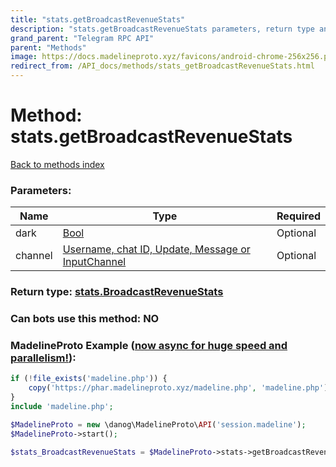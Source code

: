 ```yaml
---
title: "stats.getBroadcastRevenueStats"
description: "stats.getBroadcastRevenueStats parameters, return type and example"
grand_parent: "Telegram RPC API"
parent: "Methods"
image: https://docs.madelineproto.xyz/favicons/android-chrome-256x256.png
redirect_from: /API_docs/methods/stats_getBroadcastRevenueStats.html
---
```

# Method: stats.getBroadcastRevenueStats
[Back to methods index](index.html)



### Parameters:

| Name     |    Type       | Required |
|----------|---------------|----------|
|dark|[Bool](/API_docs/types/Bool.html) | Optional|
|channel|[Username, chat ID, Update, Message or InputChannel](/API_docs/types/InputChannel.html) | Optional|


### Return type: [stats.BroadcastRevenueStats](/API_docs/types/stats.BroadcastRevenueStats.html)

### Can bots use this method: **NO**


### MadelineProto Example ([now async for huge speed and parallelism!](https://docs.madelineproto.xyz/docs/ASYNC.html)):


```php
if (!file_exists('madeline.php')) {
    copy('https://phar.madelineproto.xyz/madeline.php', 'madeline.php');
}
include 'madeline.php';

$MadelineProto = new \danog\MadelineProto\API('session.madeline');
$MadelineProto->start();

$stats_BroadcastRevenueStats = $MadelineProto->stats->getBroadcastRevenueStats(dark: $Bool, channel: $InputChannel, );
```

